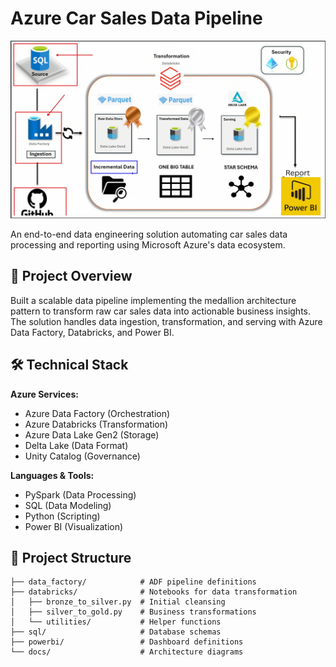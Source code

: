 # Azure Car Sales Data Pipeline

![Azure Data Pipeline Architecture](https://github.com/sh1ro47/Azure-Data-Engineering-Pipeline-using-ADF-and-Databricks/blob/main/image.png)

An end-to-end data engineering solution automating car sales data processing and reporting using Microsoft Azure's data ecosystem.

## 📌 Project Overview

Built a scalable data pipeline implementing the medallion architecture pattern to transform raw car sales data into actionable business insights. The solution handles data ingestion, transformation, and serving with Azure Data Factory, Databricks, and Power BI.

## 🛠️ Technical Stack

**Azure Services:**
- Azure Data Factory (Orchestration)
- Azure Databricks (Transformation)
- Azure Data Lake Gen2 (Storage)
- Delta Lake (Data Format)
- Unity Catalog (Governance)

**Languages & Tools:**
- PySpark (Data Processing)
- SQL (Data Modeling)
- Python (Scripting)
- Power BI (Visualization)

## 📂 Project Structure

```plaintext
├── data_factory/            # ADF pipeline definitions
├── databricks/              # Notebooks for data transformation
│   ├── bronze_to_silver.py  # Initial cleansing
│   ├── silver_to_gold.py    # Business transformations
│   └── utilities/           # Helper functions
├── sql/                     # Database schemas
├── powerbi/                 # Dashboard definitions
└── docs/                    # Architecture diagrams
